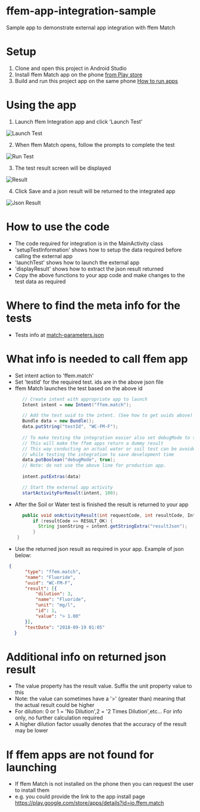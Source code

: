# ffem-app-integration-sample
Sample app to demonstrate external app integration with ffem Match

# Setup

1. Clone and open this project in Android Studio
1. Install ffem Match app on the phone [from Play store](https://play.google.com/store/apps/details?id=io.ffem.match)
1. Build and run this project app on the same phone [How to run apps](https://developer.android.com/training/basics/firstapp/running-app) 

# Using the app

1. Launch ffem Integration app and click 'Launch Test'

![Launch Test](https://github.com/foundation-for-environmental-monitoring/ffem-app-integration-sample/assets/4124856/26c701a5-190d-4d96-8792-14cbbc34a611)


2. When ffem Match opens, follow the prompts to complete the test

![Run Test](https://github.com/foundation-for-environmental-monitoring/ffem-app-integration-sample/assets/4124856/79d8a4d7-64d5-467b-ac79-c69da682ae93)

   
3. The test result screen will be displayed

![Result](https://github.com/foundation-for-environmental-monitoring/ffem-app-integration-sample/assets/4124856/720e24da-95eb-49fa-abe7-fad3153f8a4a)

4. Click Save and a json result will be returned to the integrated app

![Json Result](https://github.com/foundation-for-environmental-monitoring/ffem-app-integration-sample/assets/4124856/66153eba-a0ec-429b-b845-d66b90a348ce)



# How to use the code

- The code required for integration is in the MainActivity class
- 'setupTestInformation' shows how to setup the data required before calling the external app
- 'launchTest' shows how to launch the external app
- 'displayResult' shows how to extract the json result returned
- Copy the above functions to your app code and make changes to the test data as required

# Where to find the meta info for the tests

- Tests info at <a href="https://github.com/foundation-for-environmental-monitoring/ffem-match/blob/master/colorCard/match-parameters.json" target="_blank">match-parameters.json</a>

# What info is needed to call ffem app

- Set intent action to 'ffem.match'
- Set 'testId' for the required test. ids are in the above json file
- ffem Match launches the test based on the above id


```java
      // Create intent with appropriate app to launch
      Intent intent = new Intent("ffem.match");

      // Add the test uuid to the intent. (See how to get uuids above)
      Bundle data = new Bundle();
      data.putString("testId", "WC-FM-F");
      
      // To make testing the integration easier also set debugMode to true
      // This will make the ffem apps return a dummy result
      // This way conducting an actual water or soil test can be avoided 
      // while testing the integration to save development time
      data.putBoolean("debugMode", true);
      // Note: do not use the above line for production app.
      
      intent.putExtras(data)   

      // Start the external app activity
      startActivityForResult(intent, 100);
 ```

- After the Soil or Water test is finished the result is returned to your app
```java
      public void onActivityResult(int requestCode, int resultCode, Intent intent) {
          if (resultCode == RESULT_OK) {
            String jsonString = intent.getStringExtra("resultJson");
          }
    }
 ```

- Use the returned json result as required in your app. Example of json below:
```json
 {
       "type": "ffem.match",
       "name": "Fluoride",
       "uuid": "WC-FM-F",
       "result": [{
           "dilution": 3,
           "name": "Fluoride",
           "unit": "mg/l",
           "id": 1,
           "value": "> 1.00"
       }],
       "testDate": "2018-09-19 01:05"
   }
```
# Additional info on returned json result

- The value property has the result value. Suffix the unit property value to this
- Note: the value can sometimes have a '>' (greater than) meaning that the actual result could be higher
- For dilution: 0 or 1 = 'No Dilution',2 = '2 Times Dilution',etc... For info only, no further calculation required
- A higher dilution factor usually denotes that the accuracy of the result may be lower

# If ffem apps are not found for launching
- If ffem Match is not installed on the phone then you can request the user to install them
- e.g. you could provide the link to the app install page https://play.google.com/store/apps/details?id=io.ffem.match









